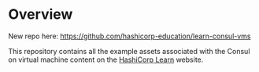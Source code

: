# Overview

New repo here: https://github.com/hashicorp-education/learn-consul-vms

This repository contains all the example assets associated with the Consul
on virtual machine content on the [HashiCorp Learn](https://learn.hashicorp.com/consul)
website.
